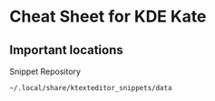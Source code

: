 # Cheat Sheet for KDE Kate

## Important locations

Snippet Repository
```bash
~/.local/share/ktexteditor_snippets/data
```
